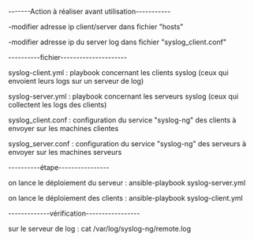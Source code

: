 -------Action à réaliser avant utilisation-----------

-modifier adresse ip client/server dans fichier "hosts"

-modifier adresse ip du server log dans fichier "syslog_client.conf"


----------fichier---------------------

syslog-client.yml : playbook concernant les clients syslog (ceux qui envoient leurs logs sur un serveur de log)

syslog-server.yml : playbook concernant les serveurs syslog (ceux qui collectent les logs des clients)

syslog_client.conf : configuration du service "syslog-ng" des clients à envoyer sur les machines clientes

syslog_server.conf : configuration du service "syslog-ng" des serveurs à envoyer sur les machines serveurs

----------étape---------------- 

on lance le déploiement du serveur : ansible-playbook syslog-server.yml

on lance le déploiement des clients : ansible-playbook syslog-client.yml 

-------------vérification----------------- 

sur le serveur de log : cat /var/log/syslog-ng/remote.log
